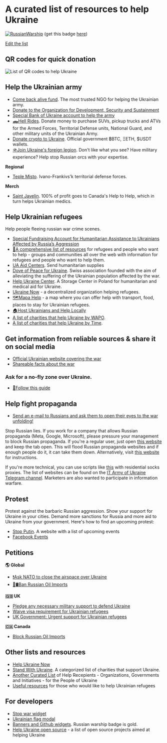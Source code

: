 # A curated list of resources to help Ukraine

[![RussianWarship](https://cdn.earthroulette.com/help-ukraine/warship-fuckoff.svg)](https://uahelp.me) (get this badge [here](https://github.com/vshymanskyy/StandWithUkraine))

[Edit the list](https://github.com/IgorVaryvoda/Help-Ukraine/edit/main/src/help/README.md)

## QR codes for quick donation
![List of QR codes to help Ukraine](https://cdn.earthroulette.com/help-ukraine/QR.png)
## Help the Ukrainian army
  - [Come back alive fund](https://savelife.in.ua/en/donate/). The most trusted NGO for helping the Ukrainian army.
  - [Donate to the Organization for Development, Security and Sustainment](https://odss.ee/blog/help-ukraine)
  - [Special Bank of Ukraine account to help the army](https://bank.gov.ua/en/news/all/natsionalniy-bank-vidkriv-spetsrahunok-dlya-zboru-koshtiv-na-potrebi-armiyi)
  - [🛻Hell Rides](https://pekelnitachky.com/en). Donate money to purchase SUVs, pickup trucks and ATVs for the Armed Forces, Territorial Defense units, National Guard, and other military units of the Ukrainian Army.
  - [Donate crypto to Ukraine](https://twitter.com/Ukraine/status/1497594592438497282). Official government ฿BTC, ΞETH, $USDT wallets.
  - [🪖Join Ukraine's foreign legion](https://www.ukrinform.net/rubric-ato/3415272-how-to-join-international-legion-to-defend-ukraine-algorithm.html). Don't like what you see? Have military experience? Help stop Russian orcs with your expertise.


**Regional**
- [Teple Misto](https://warm.if.ua/uk/projects/support_for_the_territorial_defense_forces). Ivano-Frankivs'k territorial defense forces.

**Merch**
- [Saint Javelin](https://www.saintjavelin.com/). 100% of profit goes to Canada's Help to Help, which in turn helps Ukrainian medics.

## Help Ukrainian refugees
Help people fleeing russian war crime scenes.
- [Special Fundraising Account for Humanitarian Assistance to Ukrainians Affected by Russia’s Aggression](https://bank.gov.ua/en/news/all/natsionalniy-bank-vidkriv-rahunok-dlya-gumanitarnoyi-dopomogi-ukrayintsyam-postrajdalim-vid-rosiyskoyi-agresiyi)
- [📄A comprehensive list of resources](https://docs.google.com/document/d/e/2PACX-1vTjRW9pjBPA9lBjZDm6FOH1EXrxRMrnHkYnkjdZ15DjEUamyOd3nNVW47jyBHo5rKHcvF73xbmURthV/pub) for refugees and people who want to help - groups and communities all over the web with information for refugees and people who want to help them.
- [UA Aid Centers](https://ua-aid-centers.com/). Send humanitarian supplies
- [Dove of Peace for Ukraine](https://www.doveofpeace.ch/en). Swiss association founded with the aim of alleviating the suffering of the Ukrainian population affected by the war.
- [Help Ukraine Center](https://helpukraine.center/). A Storage Center in Poland for humanitarian and medical aid for Ukraine.
- [Ukraine Now](https://www.ukrainenow.org/#googtrans(uk|en)) - a decentralized organization helping refugees.
- [🗺️Mapa Help](https://mapahelp.me/) - a map where you can offer help with transport, food, places to stay for Ukrainian refugees.
- [🏠Host Ukrainians and Help Locally](https://supportukrainenow.org/refuge-for-ukrainians)
- [A list of charities that help Ukraine by WAPO](https://www.washingtonpost.com/world/2022/02/27/how-to-help-ukraine/).
- [A list of charities that help Ukraine by Time](https://time.com/6151353/how-to-help-ukraine-people/).

## Get information from reliable sources & share it on social media
- [Official Ukrainian website covering the war](https://war.ukraine.ua/)
- [Shareable facts about the war](https://www.weareukraine.info/)
### Ask for a no-fly zone over Ukraine.
- [📃Follow this guide](https://supportukrainenow.org/post-on-social-media/post-1-request-no-fly-zone)


## Help fight propaganda
- [Send an e-mail to Russians and ask them to open their eyes to the war unfolding!](https://mail2ru.org/)

Stop Russian lies. If you work for a company that allows Russian propaganda (Meta, Google, Microsoft), please pressure your management to block Russian propaganda. If you're a regular user, just open [this website](https://www.stop-russian-propaganda.com/) and keep the tab open. This will flood Russian propaganda websites and if enough people do it, it can take them down. Alternatively, visit [this website](https://arriven.github.io/db1000n/) for instructions.

If you're more technical, you can use scripts like [this](https://github.com/MHProDev/MHDDoS) with residential socks proxies. The list of websites can be found on the [IT Army of Ukraine Telegram channel](https://t.me/itarmyofukraine2022). Marketers are also wanted to participate in information warfare.


## Protest
Protest against the barbaric Russian aggression. Show your support for Ukraine in your cities. Demand more sanctions for Russia and more aid to Ukraine from your government.
Here's how to find an upcoming protest:
- [Stop Putin](https://www.stopputin.net/). A website with a list of upcoming events
- [Facebook Events](https://www.facebook.com/search/events/?q=ukraine)


## Petitions
**🌎 Global**
- [❗Ask NATO to close the airspace over Ukraine](https://www.openpetition.eu/petition/online/people-around-the-world-ask-nato-to-close-the-airspace-over-ukraine)
- [🚫🛢️Ban Russian Oil Imports](https://www.change.org/p/president-biden-ban-russian-oil-import-stop-the-war)

**🇬🇧 UK**
- [Pledge any necessary military support to defend Ukraine](https://petition.parliament.uk/petitions/607314)
- [Waive visa requirement for Ukrainian refugees](https://petition.parliament.uk/petitions/609530)
- [UK Government: Urgent support for Ukrainian refugees](https://www.change.org/p/10downingstreet-urgent-support-for-ukrainian-refugees)

**🇨🇦 Canada**
- [Block Russian Oil Imports](https://www.albertainstitute.ca/stand_with_ukraine_and_block_russian_oil)

## Other lists and resources
- [Help Ukraine Now](https://helpukrainenow.info/)
- [Stand With Ukraine](https://standforukraine.com/). A categorized list of charities that support Ukraine.
- [Another Curated List](https://github.com/dkuznetsov/help-ukraine) of Help Recepients - Organizations, Governments and Initiatives - for the People of Ukraine
- [Useful resources](https://github.com/EU-UA-Help/ua-help) for those who would like to help Ukrainian refugees

## For developers
- [Stop war widget](https://github.com/ukraine-not-war/stop-war)
- [Ukrainian flag modal](https://github.com/hejny/Ukraine)
- [Banners and Github widgets](https://github.com/vshymanskyy/StandWithUkraine). Russian warship badge is gold.
- [Help Ukraine open source](https://github.com/petrussola/help-ukraine-open-source) - a list of open source projects aimed at helping Ukraine

